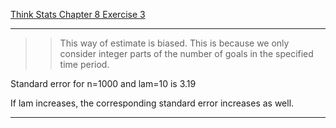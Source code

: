 [Think Stats Chapter 8 Exercise 3](http://greenteapress.com/thinkstats2/html/thinkstats2009.html#toc77)

---

>> This way of estimate is biased. This is because we only consider integer parts of the number of goals in the specified time period.

Standard error for n=1000 and lam=10 is 3.19

If lam increases, the corresponding standard error increases as well.

---
